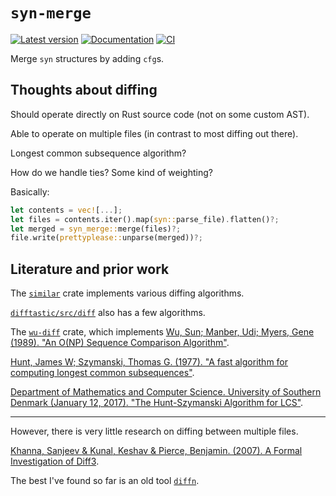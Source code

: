 # `syn-merge`

[![Latest version](https://badgen.net/crates/v/syn-merge)](https://crates.io/crates/syn-merge)
[![Documentation](https://docs.rs/syn-merge/badge.svg)](https://docs.rs/syn-merge/)
[![CI](https://github.com/madsmtm/syn-merge/actions/workflows/ci.yml/badge.svg)](https://github.com/madsmtm/syn-merge/actions/workflows/ci.yml)

Merge `syn` structures by adding `cfg`s.

## Thoughts about diffing

Should operate directly on Rust source code (not on some custom AST).

Able to operate on multiple files (in contrast to most diffing out there).

Longest common subsequence algorithm?

How do we handle ties? Some kind of weighting?

Basically:

```rust
let contents = vec![...];
let files = contents.iter().map(syn::parse_file).flatten()?;
let merged = syn_merge::merge(files)?;
file.write(prettyplease::unparse(merged))?;
```

## Literature and prior work

The [`similar`](https://crates.io/crates/similar) crate implements various
diffing algorithms.

[`difftastic/src/diff`](https://github.com/Wilfred/difftastic/tree/26c58a25e86e944b60b75137b9c7a06bfc4f80ca/src/diff)
also has a few algorithms.

The [`wu-diff`](https://crates.io/crates/wu-diff) crate, which implements
[Wu, Sun; Manber, Udi; Myers, Gene (1989). "An O(NP) Sequence Comparison Algorithm"](https://publications.mpi-cbg.de/Wu_1990_6334.pdf).

[Hunt, James W; Szymanski, Thomas G. (1977). "A fast algorithm for computing longest common subsequences"](http://www.cs.ust.hk/mjg_lib/bibs/DPSu/DPSu.Files/HuSz77.pdf).

[Department of Mathematics and Computer Science. University of Southern Denmark (January 12, 2017). "The Hunt-Szymanski Algorithm for LCS"](https://imada.sdu.dk/~rolf/Edu/DM823/E16/HuntSzymanski.pdf).

---

However, there is very little research on diffing between multiple files.

[Khanna, Sanjeev & Kunal, Keshav & Pierce, Benjamin. (2007). A Formal Investigation of Diff3](https://www.cis.upenn.edu/~bcpierce/papers/diff3-short.pdf).

The best I've found so far is an old tool
[`diffn`](https://www.volkerschatz.com/unix/uware/diffn.html).
